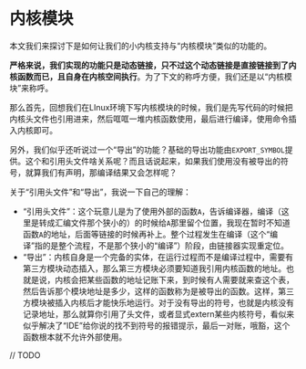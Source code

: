 # 内核模块

本文我们来探讨下是如何让我们的小内核支持与“内核模块”类似的功能的。



**严格来说，我们实现的功能只是动态链接，只不过这个动态链接是直接链接到了内核函数而已，且自身在内核空间执行**。为了下文的称呼方便，我们还是以“内核模块”来称呼。



那么首先，回想我们在LInux环境下写内核模块的时候，我们是先写代码的时候把内核头文件也引用进来，然后哐哐一堆内核函数使用，最后进行编译，使用命令插入内核即可。



另外，我们似乎还听说过一个“导出”的功能？基础的导出功能由`EXPORT_SYMBOL`提供。这个和引用头文件啥关系呢？而且话说起来，如果我们使用没有被导出的符号，就算我们有声明，那编译结果又会怎样呢？



关于“引用头文件”和“导出”，我说一下自己的理解：

- “引用头文件”：这个玩意儿是为了使用外部的函数`A`，告诉编译器，编译（这里是转成汇编文件那个狭小的）的时候给`A`那里留个位置，我现在暂时不知道函数`A`的地址，后面等链接的时候再补上。整个过程发生在编译（这个“编译”指的是整个流程，不是那个狭小的“编译”）阶段，由链接器实现重定位。
- “导出”：内核自身是一个完备的实体，在运行过程而不是编译过程中，需要有第三方模块动态插入，那么第三方模块必须要知道我引用内核函数的地址。也就是说，内核会把某些函数的地址记账下来，到时候有人需要就来查这个表，然后告诉那个模块地址是多少，这样的函数称为是被导出的函数。这样，第三方模块被插入内核后才能快乐地运行。对于没有导出的符号，也就是内核没有记录地址，那么就算你引用了头文件，或者显式extern某些内核符号，看似来似乎解决了“IDE”给你说的找不到符号的报错提示，最后一对账，哦豁，这个函数根本就不允许外部使用。



// TODO